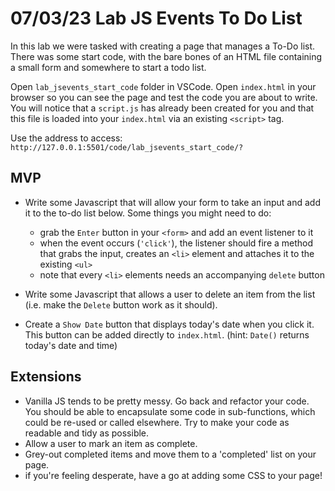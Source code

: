 # 07/03/23 Lab JS Events To Do List

In this lab we were tasked with creating a page that manages a To-Do list. There was some start code, with the bare bones of an HTML file containing a small form and somewhere to start a todo list.

Open `lab_jsevents_start_code` folder in VSCode. Open `index.html` in your browser so you can see the page and test the code you are about to write. You will notice that a `script.js` has already been created for you and that this file is loaded into your `index.html` via an existing `<script>` tag.

Use the address to access: `http://127.0.0.1:5501/code/lab_jsevents_start_code/?`

## MVP
- Write some Javascript that will allow your form to take an input and add it to the to-do list below. Some things you might need to do:
    - grab the `Enter` button in your `<form>` and add an event listener to it
    - when the event occurs (`'click'`), the listener should fire a method that grabs the input, creates an `<li>` element and attaches it to the existing `<ul>`
    - note that every `<li>` elements needs an accompanying `delete` button
    
- Write some Javascript that allows a user to delete an item from the list (i.e. make the `Delete` button work as it should).

- Create a `Show Date` button that displays today's date when you click it. This button can be added directly to `index.html`. (hint: `Date()` returns today's date and time) 

## Extensions
- Vanilla JS tends to be pretty messy. Go back and refactor your code. You should be able to encapsulate some code in sub-functions, which could be re-used or called elsewhere. Try to make your code as readable and tidy as possible.
- Allow a user to mark an item as complete. 
- Grey-out completed items and move them to a 'completed' list on your page.
- if you're feeling desperate, have a go at adding some CSS to your page!
